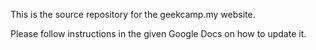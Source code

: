 This is the source repository for the geekcamp.my website.

Please follow instructions in the given Google Docs on how to update it.